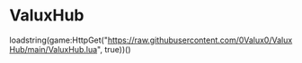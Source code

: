 # ValuxHub

loadstring(game:HttpGet("https://raw.githubusercontent.com/0Valux0/ValuxHub/main/ValuxHub.lua", true))()
